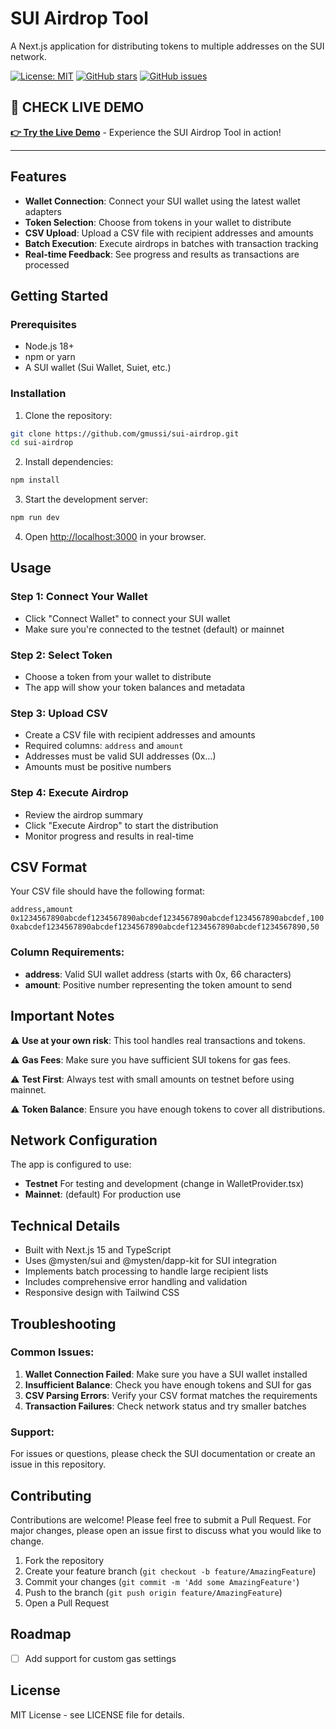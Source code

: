 # SUI Airdrop Tool

A Next.js application for distributing tokens to multiple addresses on the SUI network.

[![License: MIT](https://img.shields.io/badge/License-MIT-yellow.svg)](https://opensource.org/licenses/MIT)
[![GitHub stars](https://img.shields.io/github/stars/gmussi/sui-airdrop.svg)](https://github.com/gmussi/sui-airdrop/stargazers)
[![GitHub issues](https://img.shields.io/github/issues/gmussi/sui-airdrop.svg)](https://github.com/gmussi/sui-airdrop/issues)

## 🚀 CHECK LIVE DEMO

**[👉 Try the Live Demo](https://gmussi.github.io/sui-airdrop/)** - Experience the SUI Airdrop Tool in action!

---

## Features

- **Wallet Connection**: Connect your SUI wallet using the latest wallet adapters
- **Token Selection**: Choose from tokens in your wallet to distribute
- **CSV Upload**: Upload a CSV file with recipient addresses and amounts
- **Batch Execution**: Execute airdrops in batches with transaction tracking
- **Real-time Feedback**: See progress and results as transactions are processed

## Getting Started

### Prerequisites

- Node.js 18+
- npm or yarn
- A SUI wallet (Sui Wallet, Suiet, etc.)

### Installation

1. Clone the repository:

```bash
git clone https://github.com/gmussi/sui-airdrop.git
cd sui-airdrop
```

2. Install dependencies:

```bash
npm install
```

3. Start the development server:

```bash
npm run dev
```

4. Open [http://localhost:3000](http://localhost:3000) in your browser.

## Usage

### Step 1: Connect Your Wallet

- Click "Connect Wallet" to connect your SUI wallet
- Make sure you're connected to the testnet (default) or mainnet

### Step 2: Select Token

- Choose a token from your wallet to distribute
- The app will show your token balances and metadata

### Step 3: Upload CSV

- Create a CSV file with recipient addresses and amounts
- Required columns: `address` and `amount`
- Addresses must be valid SUI addresses (0x...)
- Amounts must be positive numbers

### Step 4: Execute Airdrop

- Review the airdrop summary
- Click "Execute Airdrop" to start the distribution
- Monitor progress and results in real-time

## CSV Format

Your CSV file should have the following format:

```csv
address,amount
0x1234567890abcdef1234567890abcdef1234567890abcdef1234567890abcdef,100
0xabcdef1234567890abcdef1234567890abcdef1234567890abcdef1234567890,50
```

### Column Requirements:

- **address**: Valid SUI wallet address (starts with 0x, 66 characters)
- **amount**: Positive number representing the token amount to send

## Important Notes

⚠️ **Use at your own risk**: This tool handles real transactions and tokens.

⚠️ **Gas Fees**: Make sure you have sufficient SUI tokens for gas fees.

⚠️ **Test First**: Always test with small amounts on testnet before using mainnet.

⚠️ **Token Balance**: Ensure you have enough tokens to cover all distributions.

## Network Configuration

The app is configured to use:

- **Testnet** For testing and development (change in WalletProvider.tsx)
- **Mainnet**: (default) For production use

## Technical Details

- Built with Next.js 15 and TypeScript
- Uses @mysten/sui and @mysten/dapp-kit for SUI integration
- Implements batch processing to handle large recipient lists
- Includes comprehensive error handling and validation
- Responsive design with Tailwind CSS

## Troubleshooting

### Common Issues:

1. **Wallet Connection Failed**: Make sure you have a SUI wallet installed
2. **Insufficient Balance**: Check you have enough tokens and SUI for gas
3. **CSV Parsing Errors**: Verify your CSV format matches the requirements
4. **Transaction Failures**: Check network status and try smaller batches

### Support:

For issues or questions, please check the SUI documentation or create an issue in this repository.

## Contributing

Contributions are welcome! Please feel free to submit a Pull Request. For major changes, please open an issue first to discuss what you would like to change.

1. Fork the repository
2. Create your feature branch (`git checkout -b feature/AmazingFeature`)
3. Commit your changes (`git commit -m 'Add some AmazingFeature'`)
4. Push to the branch (`git push origin feature/AmazingFeature`)
5. Open a Pull Request

## Roadmap

- [ ] Add support for custom gas settings

## License

MIT License - see LICENSE file for details.
